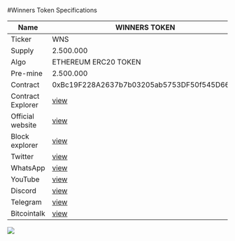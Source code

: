 #Winners Token Specifications

| Name                     | WINNERS TOKEN                              |
|--------------------------|--------------------------------------------|
| Ticker                   | WNS                                        |
| Supply                   | 2.500.000                                  |
| Algo                     | ETHEREUM ERC20 TOKEN                       |
| Pre-mine                 | 2.500.000                                  |
| Contract                 | 0xBc19F228A2637b7b03205ab5753DF50f545D667d |
| Contract Explorer        | [view](https://etherscan.io/token/0xBc19F228A2637b7b03205ab5753DF50f545D667d) |
| Official website         | [view](https://winnerstoken.org) |
| Block explorer           | [view](https://www.etherchain.org) |
| Twitter                  | [view](https://twitter.com/WinnersToken?s=09) |
| WhatsApp                 | [view](https://chat.whatsapp.com/H16ZQ8U4jZN4mGdXEhBIvX) |
| YouTube | [view](https://youtube.com/channel/UCr2YZDNbP_VzshV-RAhjrLw) |
| Discord | [view](https://discord.gg/4SmyzJc) |
| Telegram | [view](https://t.me/WinnersToken) |
| Bitcointalk | [view](https://bitcointalk.org/index.php?topic=5247487) |
![](https://winnerstoken.org/assets/images/banner_vector2.png)

